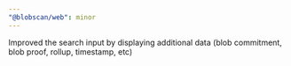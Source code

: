 ```yaml
---
"@blobscan/web": minor
---
```


Improved the search input by displaying additional data (blob commitment, blob proof, rollup, timestamp, etc)
